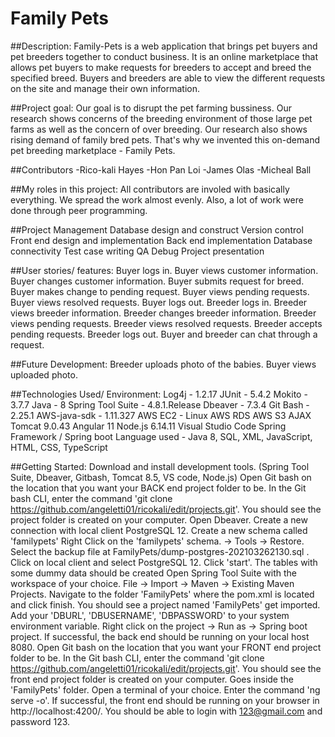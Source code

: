 # Family Pets

##Description:
Family-Pets is a web application that brings pet buyers and pet breeders together to conduct business. It is an online marketplace that allows pet buyers to make requests for breeders to accept and breed the specified breed. Buyers and breeders are able to view the different requests on the site and manage their own information.

##Project goal:
Our goal is to disrupt the pet farming bussiness. Our research shows concerns of the breeding environment of those large pet farms as well as the concern of over breeding. Our research also shows rising demand of family bred pets. That's why we invented this on-demand pet breeding marketplace - Family Pets.

##Contributors
-Rico-kali Hayes
-Hon Pan Loi
-James Olas
-Micheal Ball

##My roles in this project:
All contributors are involed with basically everything. We spread the work almost evenly. Also, a lot of work were done through peer programming.

##Project Management
Database design and construct
Version control
Front end design and implementation
Back end implementation
Database connectivity
Test case writing
QA
Debug
Project presentation

##User stories/ features:
Buyer logs in.
Buyer views customer information.
Buyer changes customer information.
Buyer submits request for breed.
Buyer makes change to pending request.
Buyer views pending requests.
Buyer views resolved requests.
Buyer logs out.
Breeder logs in.
Breeder views breeder information.
Breeder changes breeder information.
Breeder views pending requests.
Breeder views resolved requests.
Breeder accepts pending requests.
Breeder logs out.
Buyer and breeder can chat through a request.

##Future Development:
Breeder uploads photo of the babies.
Buyer views uploaded photo.

##Technologies Used/ Environment:
Log4j - 1.2.17
JUnit - 5.4.2
Mokito - 3.7.7
Java - 8
Spring Tool Suite - 4.8.1.Release
Dbeaver - 7.3.4
Git Bash - 2.25.1
AWS-java-sdk - 1.11.327
AWS EC2 - Linux
AWS RDS
AWS S3
AJAX
Tomcat 9.0.43
Angular 11
Node.js 6.14.11
Visual Studio Code
Spring Framework / Spring boot
Language used - Java 8, SQL, XML, JavaScript, HTML, CSS, TypeScript

##Getting Started:
Download and install development tools. (Spring Tool Suite, Dbeaver, Gitbash, Tomcat 8.5, VS code, Node.js)
Open Git bash on the location that you want your BACK end project folder to be.
In the Git bash CLI, enter the command 'git clone https://github.com/angeletti01/ricokali/edit/projects.git'.
You should see the project folder is created on your computer.
Open Dbeaver.
Create a new connection with local client PostgreSQL 12.
Create a new schema called 'familypets'
Right Click on the 'familypets' schema. -> Tools -> Restore.
Select the backup file at FamilyPets/dump-postgres-202103262130.sql .
Click on local client and select PostgreSQL 12.
Click 'start'.
The tables with some dummy data should be created
Open Spring Tool Suite with the workspace of your choice.
File -> Import -> Maven -> Existing Maven Projects.
Navigate to the folder 'FamilyPets' where the pom.xml is located and click finish.
You should see a project named 'FamilyPets' get imported.
Add your 'DBURL', 'DBUSERNAME', 'DBPASSWORD' to your system environment variable.
Right click on the project -> Run as -> Spring boot project.
If successful, the back end should be running on your local host 8080.
Open Git bash on the location that you want your FRONT end project folder to be.
In the Git bash CLI, enter the command 'git clone https://github.com/angeletti01/ricokali/edit/projects.git'.
You should see the front end project folder is created on your computer.
Goes inside the 'FamilyPets' folder.
Open a terminal of your choice.
Enter the command 'ng serve -o'.
If successful, the front end should be running on your browser in http://localhost:4200/.
You should be able to login with 123@gmail.com and password 123.





